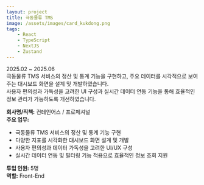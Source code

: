 ```yaml
---
layout: project
title: 극동물류 TMS
image: /assets/images/card_kukdong.png
tags:
    - React
    - TypeScript
    - NextJS
    - Zustand
---
```


2025.02 ~ 2025.06  
극동물류 TMS 서비스의 정산 및 통계 기능을 구현하고, 주요 데이터를 시각적으로 보여주는 대시보드 화면을 설계 및 개발하였습니다.  
사용자 편의성과 가독성을 고려한 UI 구성과 실시간 데이터 연동 기능을 통해 효율적인 정보 관리가 가능하도록 개선하였습니다.

**회사명/직책:** 컨테인어스 / 프로페셔널  
**주요 업무:**

-   극동물류 TMS 서비스의 정산 및 통계 기능 구현
-   다양한 지표를 시각화한 대시보드 화면 설계 및 개발
-   사용자 편의성과 데이터 가독성을 고려한 UI/UX 구성
-   실시간 데이터 연동 및 필터링 기능 적용으로 효율적인 정보 조회 지원

**투입 인원:** 5명  
**역할:** Front-End
